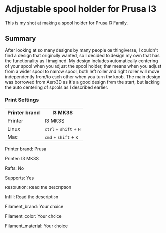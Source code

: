 # Adjustable spool holder for Prusa I3
This is my shot at making a spool holder for Prusa I3 Family.
## Summary
After looking at so many designs by many people on thingiverse, I couldn't find a design that originally wanted, so I decided to design my own that has the functionality as I imagined. My design includes automatically centering of your spool when you adjust the spool holder, that means when you adjust from a wider spool to narrow spool, both left roller and right roller will move independently from/to each other when you turn the knob. The main design was borrowed from Aero3D as it's a good design from the start, but lacking the auto centering of spools as I described earlier.
### Print Settings
<table>
  <tr>
    <th>Printer brand</th>
    <th>I3 MK3S</th>
  </tr>
  <tr>
    <td>Printer</td>
    <td>I3 MK3S</td>
  </tr>
  <tr>
    <td>Linux</td>
    <td><kbd>ctrl</kbd> + <kbd>shift</kbd> + <kbd>H</kbd></td>
  </tr>
  <tr>
    <td>Mac</td>
    <td><kbd>cmd</kbd> + <kbd>shift</kbd> + <kbd>K</kbd></td>
  </tr>
</table>

Printer brand:
Prusa

Printer:
I3 MK3S

Rafts:
No

Supports:
Yes

Resolution:
Read the description

Infill:
Read the description

Filament_brand:
Your choice

Filament_color:
Your choice

Filament_material:
Your choice
